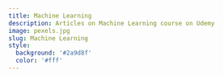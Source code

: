 ```yaml
---
title: Machine Learning
description: Articles on Machine Learning course on Udemy
image: pexels.jpg
slug: Machine Learning
style:
  background: '#2a9d8f'
  color: '#fff'
---
```


